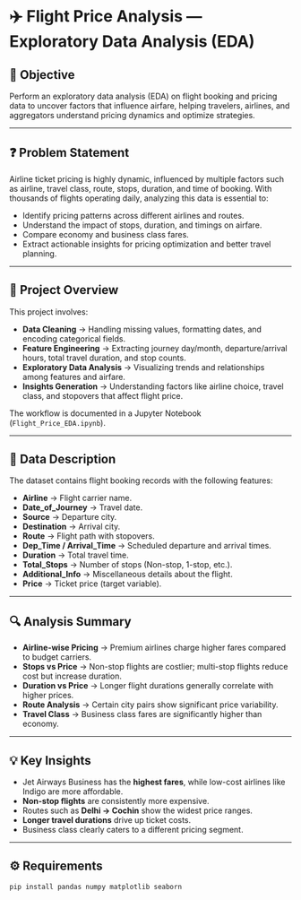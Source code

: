 # ✈️ Flight Price Analysis — Exploratory Data Analysis (EDA)

## 🎯 Objective  
Perform an exploratory data analysis (EDA) on flight booking and pricing data to uncover factors that influence airfare, helping travelers, airlines, and aggregators understand pricing dynamics and optimize strategies.  

---

## ❓ Problem Statement  
Airline ticket pricing is highly dynamic, influenced by multiple factors such as airline, travel class, route, stops, duration, and time of booking. With thousands of flights operating daily, analyzing this data is essential to:  

- Identify pricing patterns across different airlines and routes.  
- Understand the impact of stops, duration, and timings on airfare.  
- Compare economy and business class fares.  
- Extract actionable insights for pricing optimization and better travel planning.  

---

## 📝 Project Overview  
This project involves:  

- **Data Cleaning** → Handling missing values, formatting dates, and encoding categorical fields.  
- **Feature Engineering** → Extracting journey day/month, departure/arrival hours, total travel duration, and stop counts.  
- **Exploratory Data Analysis** → Visualizing trends and relationships among features and airfare.  
- **Insights Generation** → Understanding factors like airline choice, travel class, and stopovers that affect flight price.  

The workflow is documented in a Jupyter Notebook (`Flight_Price_EDA.ipynb`).  

---

## 📂 Data Description  
The dataset contains flight booking records with the following features:  

- **Airline** → Flight carrier name.  
- **Date_of_Journey** → Travel date.  
- **Source** → Departure city.  
- **Destination** → Arrival city.  
- **Route** → Flight path with stopovers.  
- **Dep_Time / Arrival_Time** → Scheduled departure and arrival times.  
- **Duration** → Total travel time.  
- **Total_Stops** → Number of stops (Non-stop, 1-stop, etc.).  
- **Additional_Info** → Miscellaneous details about the flight.  
- **Price** → Ticket price (target variable).  

---

## 🔍 Analysis Summary  
- **Airline-wise Pricing** → Premium airlines charge higher fares compared to budget carriers.  
- **Stops vs Price** → Non-stop flights are costlier; multi-stop flights reduce cost but increase duration.  
- **Duration vs Price** → Longer flight durations generally correlate with higher prices.  
- **Route Analysis** → Certain city pairs show significant price variability.  
- **Travel Class** → Business class fares are significantly higher than economy.  

---

## 💡 Key Insights  
- Jet Airways Business has the **highest fares**, while low-cost airlines like Indigo are more affordable.  
- **Non-stop flights** are consistently more expensive.  
- Routes such as **Delhi → Cochin** show the widest price ranges.  
- **Longer travel durations** drive up ticket costs.  
- Business class clearly caters to a different pricing segment.  

---

## ⚙️ Requirements  
```bash
pip install pandas numpy matplotlib seaborn
